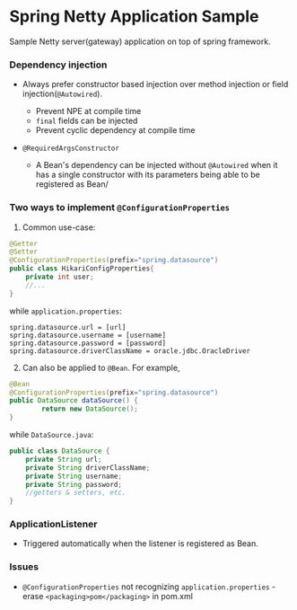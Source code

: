 # Spring Netty Application Sample

Sample Netty server(gateway) application on top of spring framework.

### Dependency injection
* Always prefer constructor based injection over method injection or field injection(`@Autowired`).
  - Prevent NPE at compile time
  - `final` fields can be injected
  - Prevent cyclic dependency at compile time
  
* `@RequiredArgsConstructor`
  - A Bean's dependency can be injected without `@Autowired` when it has a single constructor with its parameters being able to be registered as Bean/
  
### Two ways to implement `@ConfigurationProperties`
1) Common use-case:
```java
@Getter
@Setter
@ConfigurationProperties(prefix="spring.datasource")
public class HikariConfigProperties{
    private int user;
    //...
}
```

while `application.properties`:

```
spring.datasource.url = [url]
spring.datasource.username = [username]
spring.datasource.password = [password]
spring.datasource.driverClassName = oracle.jdbc.OracleDriver
```
2) Can also be applied to `@Bean`. For example,

```java
@Bean
@ConfigurationProperties(prefix="spring.datasource")
public DataSource dataSource() {
        return new DataSource();
}
```

while `DataSource.java`:
```java
public class DataSource {
    private String url;
    private String driverClassName;
    private String username;
    private String password;
    //getters & setters, etc.
}
```

### ApplicationListener
* Triggered automatically when the listener is registered as Bean.

### Issues
* `@ConfigurationProperties` not recognizing `application.properties` - erase `<packaging>pom</packaging>` in pom.xml